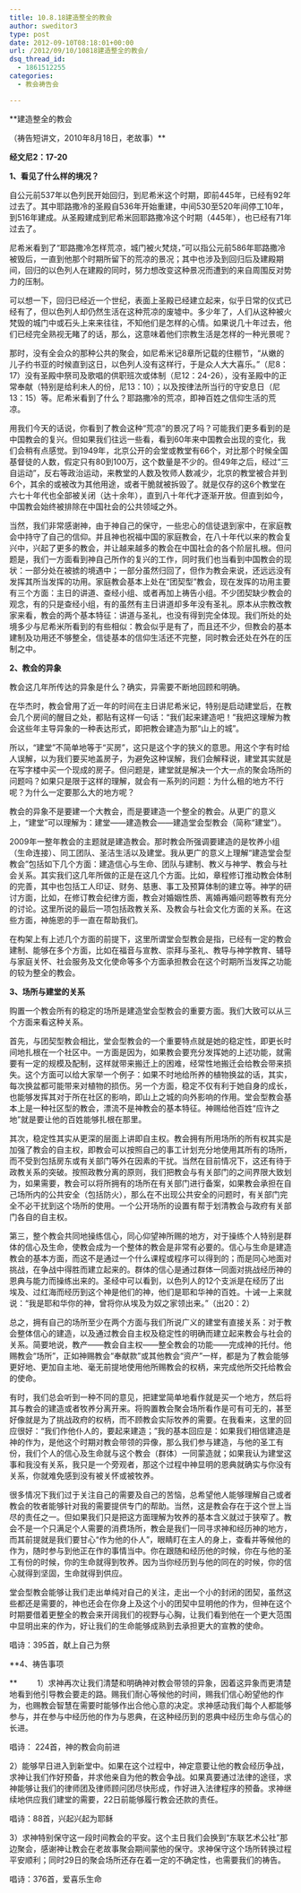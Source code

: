 ```yaml
---
title: 10.8.18建造整全的教会
author: sweditor3
type: post
date: 2012-09-10T08:18:01+00:00
url: /2012/09/10/10818建造整全的教会/
dsq_thread_id:
  - 1861512255
categories:
  - 教会祷告会

---
```

**建造整全的教会
  
（祷告短讲文，2010年8月18日，老故事）**

**经文尼2：17-20**

**1、看见了什么样的境况？**
  
自公元前537年以色列民开始回归，到尼希米这个时期，即前445年，已经有92年过去了。其中耶路撒冷的圣殿自536年开始重建，中间530至520年间停工10年，到516年建成。从圣殿建成到尼希米回耶路撒冷这个时期（445年），也已经有71年过去了。
  
尼希米看到了“耶路撒冷怎样荒凉，城门被火梵烧，”可以指公元前586年耶路撒冷被毁后，一直到他那个时期所留下的荒凉的景况；其中也涉及到回归后及建殿期间，回归的以色列人在建殿的同时，努力想改变这种景况而遭到的来自周围反对势力的压制。
  
可以想一下，回归已经近一个世纪，表面上圣殿已经建立起来，似乎日常的仪式已经有了，但以色列人却仍然生活在这种荒凉的废墟中。多少年了，人们从这种被火梵毁的城门中或石头上来来往往，不知他们是怎样的心情。如果说几十年过去，他们已经完全熟视无睹了的话，那么，这意味着他们宗教生活是怎样的一种光景呢？
  
那时，没有全会众的那种公共的聚会，如尼希米记8章所记载的住棚节，“从嫩的儿子约书亚的时候直到这日，以色列人没有这样行，于是众人大大喜乐。”（尼8：17）没有圣殿中祭司及歌唱的供职班次或体制（尼12：24-26），没有圣殿中的正常奉献（特别是给利未人的份，尼13：10）；以及按律法所当行的守安息日（尼13：15）等。尼希米看到了什么？耶路撒冷的荒凉，即神百姓之信仰生活的荒凉。
  
用我们今天的话说，你看到了教会这种“荒凉”的景况了吗？可能我们更多看到的是中国教会的复兴。但如果我们往远一些看，看到60年来中国教会出现的变化，我们会稍有点感觉。到1949年，北京公开的会堂或教堂有66个，对比那个时候全国基督徒的人数，假定只有80到100万，这个数量是不少的。但49年之后，经过“三自运动”，反右等政治运动，来教堂的人数及牧师人数减少，北京的教堂被合并到6个，其余的或被改为其他用途，或者干脆就被拆毁了。就是仅存的这6个教堂在六七十年代也全部被关闭（达十余年），直到八十年代才逐渐开放。但直到如今，中国教会始终被排除在中国社会的公共领域之外。
  
当然，我们非常感谢神，由于神自己的保守，一些忠心的信徒退到家中，在家庭教会中持守了自己的信仰。并且神也祝福中国的家庭教会，在八十年代以来的教会复兴中，兴起了更多的教会，并让越来越多的教会在中国社会的各个阶层扎根。但问题是，我们一方面看到神自己所作的复兴的工作，同时我们也当看到中国教会的现状：一部分处在被掳的境遇中；一部分虽然归回了，但作为教会来说，还远远没有发挥其所当发挥的功用。家庭教会基本上处在“团契型”教会，现在发挥的功用主要有三个方面：主日的讲道、查经小组、或者再加上祷告小组。不少团契缺少教会的观念，有的只是查经小组，有的虽然有主日讲道却多年没有圣礼。原本从宗教改教家来看，教会的两个基本特征：讲道与圣礼，也没有得到完全体现。我们所处的处境多少与尼希米所看到的有些相似：教会似乎是有了，而且还不少，但教会的基本建制及功用还不够整全，信徒基本的信仰生活还不完整，同时教会还处在外在的压制之中。

**2、教会的异象**
  
教会这几年所传达的异象是什么？确实，异需要不断地回顾和明确。
  
在华杰时，教会曾用了近一年的时间在主日讲尼希米记，特别是启动建堂后，在教会几个房间的醒目之处，都贴有这样一句话：“我们起来建造吧！”我把这理解为教会这些年主导异象的一种表达形式，即把教会建造为那“山上的城”。
  
所以，“建堂”不简单地等于“买房”，这只是这个字的狭义的意思。用这个字有时给人误解，以为我们要买地盖房子，为避免这种误解，我们会解释说，建堂其实就是在写字楼中买一个现成的房子。但问题是，建堂就是解决一个大一点的聚会场所的问题吗？如果只是限于这样的理解，就会有一系列的问题：为什么租的地方不行呢？为什么一定要那么大的地方呢？
  
教会的异象不是要建一个大教会，而是要建造一个整全的教会。从更广的意义上，“建堂”可以理解为：建堂——建造教会——建造堂会型教会（简称“建堂”）。
  
2009年一整年教会的主题就是建造教会。那时教会所强调要建造的是牧养小组（生命连接）、同工团队、圣洁生活以及建堂。我从更广的意义上理解“建造堂会型教会”包括如下几个方面：建造信心与生命、团队与建制、教义与神学、教会与社会关系。其实我们这几年所做的正是在这几个方面。比如，章程修订推动教会体制的完善，其中也包括工人印证、财务、慈惠、事工及预算体制的建立等。神学的研讨方面，比如，在修订教会纪律方面，教会对婚姻性质、离婚再婚问题等教有充分的讨论。这里所说的最后一项包括政教关系、及教会与社会文化方面的关系。在这些方面，神施恩的手一直在帮助我们。
  
在构架上有上述几个方面的前提下，这里所谓堂会型教会是指，已经有一定的教会建制、能够在多个方面，比如在福音与宣教、崇拜与圣礼、教导与神学教育、辅导与家庭关怀、社会服务及文化使命等多个方面承担教会在这个时期所当发挥之功能的较为整全的教会。

**3、场所与建堂的关系**
  
购置一个教会所有的稳定的场所是建造堂会型教会的重要方面。我们大致可以从三个方面来看这种关系。
  
首先，与团契型教会相比，堂会型教会的一个重要特点就是她的稳定性，即更长时间地扎根在一个社区中。一方面是因为，如果教会要充分发挥她的上述功能，就需要有一定的规模及配制，这样就带来搬迁上的困难，经常性地搬迁会给教会带来损失。这个方面可以给大家举一个例子：如果不时地给所养的植物换盆的话，其实，每次换盆都可能带来对植物的损伤。另一个方面，稳定不仅有利于她自身的成长，也能够发挥其对于所在社区的影响，即山上之城的向外影响的作用。堂会型教会基本上是一种社区型的教会，漂流不是神教会的基本特征。神赐给他百姓“应许之地”就是要让他的百姓能够扎根在那里。

其次，稳定性其实从更深的层面上讲即自主权。教会拥有所用场所的所有权其实是加强了教会的自主权，即教会可以按照自己的事工计划充分地使用其所有的场所，而不受到包括房东或有关部门等外在因素的干扰。当然在目前情况下，这还有待于政教关系的突破。按照政教分离的原则，我们把教会与有关部门的之间界限大致划为，如果需要，教会可以将所拥有的场所在有关部门进行备案，如果教会承担在自己场所内的公共安全（包括防火），那么在不出现公共安全的问题时，有关部门完全不必干扰到这个场所的使用。一个公开场所的设置有帮于划清教会与政府有关部门各自的自主权。
  
第三，整个教会共同地操练信心，同心仰望神所赐的地方，对于操练个人特别是群体的信心及生命，使教会成为一个整体的教会是非常有必要的。信心与生命是建造教会的基本方面，而这不是通过一个什么课程或程序可以得到的；而是同心地面对挑战，在争战中得胜而建立起来的。群体的信心是通过群体一同面对挑战经历神的恩典与能力而操练出来的。圣经中可以看到，以色列人的12个支派是在经历了出埃及、过红海而经历到这个神是他们的神，他们是耶和华神的百姓。十诫一上来就说：“我是耶和华你的神，曾将你从埃及为奴之家领出来。”（出20：2）
  
总之，拥有自己的场所至少在两个方面与我们所说广义的建堂有直接关系：对于教会整体信心的建造，以及通过教会自主权及稳定性的明确而建立起来教会与社会的关系。简要地说，教产——教会自主权——整全教会的功能——完成神的托付。他赐教会“场所”，正如神赐教会“奉献款”或其他教会“资产”一样，都是为了教会能够更好地、更加自主地、毫无前提地使用他所赐教会的权柄，来完成他所交托给教会的使命。
  
有时，我们总会听到一种不同的意见，把建堂简单地看作就是买一个地方，然后将其与教会的建造或者牧养分离开来。将购置教会聚会场所看作是可有可无的，甚至好像就是为了挑战政府的权柄，而不顾教会实际牧养的需要。在我看来，这里的回应很好：“我们作他仆人的，要起来建造；”我的基本回应是：如果我们相信建造是神的作为，是他这个时期对教会带领的异像，那么我们参与建造，与他的圣工有份，我们个人的信心及生命就与这个教会（群体）一同蒙造就；如果我认为建堂这事和我没有关系，我只是一个旁观者，那这个过程中神显明的恩典就确实与你没有关系，你就难免感到没有被关怀或被牧养。
  
很多情况下我们过于关注自己的需要及自己的苦恼，总希望他人能够理解自己或者教会的牧者能够针对我的需要提供专门的帮助。当然，这是教会存在于这个世上当尽的责任之一。但如果我们只是把这方面理解为牧养的基本含义就过于狭窄了。教会不是一个只满足个人需要的消费场所，教会是我们一同寻求神和经历神的地方，而其前提就是我们要甘心“作为他的仆人”，眼睛盯在主人的身上，查看并等候他的作为，随时参与到他正在作的事情当中。你在跟随和经历他的时候，你在与他的圣工有份的时候，你的生命就得到牧养。因为当你经历到与他的同在的时候，你的信心就得到坚固，生命就得到供应。
  
堂会型教会能够让我们走出单纯对自己的关注，走出一个小的封闭的团契，虽然这些都还是需要的，神也还会在你身上及这个小的团契中显明他的作为，但神在这个时期要借着更整全的教会来开阔我们的视野与心胸，让我们看到他在一个更大范围中显明出来的作为，好让我们的生命能够成熟到去承担更大的宣教的使命。
  
唱诗：395首，献上自己为祭

**4、祷告事项
  
**         1）求神再次让我们清楚和明确神对教会带领的异象，因着这异象而更清楚地看到他引导教会要走的路。赐我们耐心等候他的时间，赐我们信心盼望他的作为，也赐教会智慧在需要时能够作出合他心意的决定。求神感动我们每个人都能够参与，并在参与中经历他的作为与恩典，在这种经历到的恩典中经历生命与信心的长进。
  
唱诗： 224首，神的教会向前进
  
2）能够早日进入到新堂中。如果在这个过程中，神定意要让他的教会经历争战，求神让我们作好预备，并求他亲自为他的教会争战。如果真要通过法律的途径，求神能够让我们的律师团及律师顾问团尽快形成，作好进入法律程序的预备。求神继续地供应我们建堂的需要，22日前能够履行教会还款的责任。
  
唱诗：88首，兴起兴起为耶稣
  
3）求神特别保守这一段时间教会的平安。这个主日我们会换到“东联艺术公社”那边聚会，感谢神让教会在老故事聚会期间蒙他的保守。求神保守这个场所转换过程平安顺利；同时29日的聚会场所还存在着一定的不确定性，也需要我们的祷告。
  
唱诗：376首，爱喜乐生命
